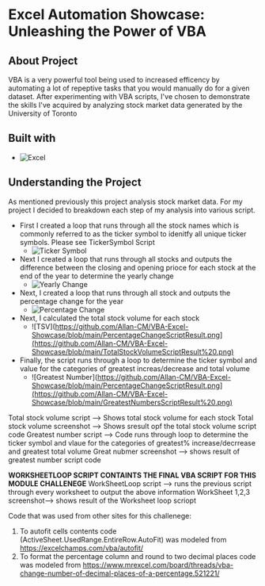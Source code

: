 # Excel Automation Showcase: Unleashing the Power of VBA

## About Project
VBA is a very powerful tool being used to increased efficency by automating a lot of repeptive tasks that you would manually do for a given dataset. 
After experimenting with VBA scripts, I've chosen to demonstrate the skills I've acquired by analyzing stock market data generated by the University of Toronto

## Built with
*	![Excel](https://img.shields.io/badge/Excel-63BE7B)

## Understanding the Project 
As mentioned previously this project analysis stock market data. For my project I decided to breakdown each step of my analysis into various script. 
- First I created a loop that runs through all the stock names which is commonly referred to as the ticker symbol to idenitfy all unique ticker symbols. Please see TickerSymbol Script
  - ![Ticker Symbol](https://github.com/Allan-CM/VBA-Excel-Showcase/blob/main/TicketScriptResult.png)
- Next I created a loop that runs through all stocks and outputs the difference between the closing and opening prioce for each stock at the end of the year to determine the yearly change
  - ![Yearly Change](https://github.com/Allan-CM/VBA-Excel-Showcase/blob/main/YearlyChangeScriptResult.png)
- Next, I created a loop that runs through all stock and outputs the percentage change for the year
  - ![Percentage Change](https://github.com/Allan-CM/VBA-Excel-Showcase/blob/main/PercentageChangeScriptResult.png)
- Next, I calculated the total stock volume for each stock 
  - ![TSV](https://github.com/Allan-CM/VBA-Excel-Showcase/blob/main/PercentageChangeScriptResult.png](https://github.com/Allan-CM/VBA-Excel-Showcase/blob/main/TotalStockVolumeScriptResult%20.png)
- Finally, the script runs through a loop to determine the ticker symbol and value for the categories of greatest increas/decrease and total volume 
  - ![Greatest Number](https://github.com/Allan-CM/VBA-Excel-Showcase/blob/main/PercentageChangeScriptResult.png](https://github.com/Allan-CM/VBA-Excel-Showcase/blob/main/GreatestNumbersScriptResult%20.png)




Total stock volume script --> Shows total stock volume for each stock 
Total stock volume screenshot --> Shows sresult opf the total stock volume script code
Greatest number script --> Code runs through loop to determine the ticker symbol and vlaue for the categories of greatest% increase/decrrease and greatest total volume 
Great nubmer screenshot --> shows result of greatest number script code

**WORKSHEETLOOP SCRIPT CONTAINTS THE FINAL VBA SCRIPT FOR THIS MODULE CHALLENEGE**
WorkSheetLoop script --> runs the previous script through every worksheet to output the above information 
WorkSheet 1,2,3 screenshot--> shows result of the Worksheet loop scriopt

Code that was used from other sites for this challenege: 
1. To autofit cells contents code (ActiveSheet.UsedRange.EntireRow.AutoFit) was modeled from https://excelchamps.com/vba/autofit/
2. To format the percentage column and round to two decimal places code was modeled from https://www.mrexcel.com/board/threads/vba-change-number-of-decimal-places-of-a-percentage.521221/

